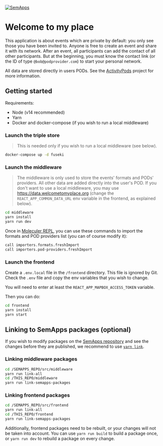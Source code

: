 [![SemApps](https://badgen.net/badge/Powered%20by/SemApps/28CDFB)](https://semapps.org)

# Welcome to my place

This application is about events which are private by default: you only see those you have been invited to. Anyone is free to create an event and share it with its network. After an event, all participants can add the contact of all other participants. But at the beginning, you must know the contact link (or the ID of type `@bob@podprovider.com`) to start your personal network.

All data are stored directly in users PODs. See the [ActivityPods](https://github.com/assemblee-virtuelle/activitypods) project for more information.

## Getting started

Requirements:
- Node (v14 recommended)
- Yarn
- Docker and docker-compose (if you wish to run a local middleware)

### Launch the triple store

> This is needed only if you wish to run a local middleware (see below).

```bash
docker-compose up -d fuseki
```

### Launch the middleware

> The middleware is only used to store the events' formats and PODs' providers. All other data are added directly into the user's POD. If you don't want to use a local middleware, you may use https://data.welcometomyplace.org (change the `REACT_APP_COMMON_DATA_URL` env variable in the frontend, as explained below).

```bash
cd middleware
yarn install
yarn run dev
```

Once in [Moleculer REPL](https://moleculer.services/docs/0.14/moleculer-repl.html), you can use these commands to import the formats and POD providers list (you can of course modify it):

```bash
call importers.formats.freshImport
call importers.pod-providers.freshImport
```

### Launch the frontend

Create a `.env.local` file in the `/frontend` directory. This file is ignored by Git. Check the `.env` file and copy the env variables that you wish to change.

You will need to enter at least the `REACT_APP_MAPBOX_ACCESS_TOKEN` variable.

Then you can do:

```bash
cd frontend
yarn install
yarn start
```

## Linking to SemApps packages (optional)

If you wish to modify packages on the [SemApps repository](https://github.com/assemblee-virtuelle/semapps) and see the changes before they are published, we recommend to use [`yarn link`](https://classic.yarnpkg.com/en/docs/cli/link/).

### Linking middleware packages

```bash
cd /SEMAPPS_REPO/src/middleware
yarn run link-all
cd /THIS_REPO/middleware
yarn run link-semapps-packages
```

### Linking frontend packages

```bash
cd /SEMAPPS_REPO/src/frontend
yarn run link-all
cd /THIS_REPO/frontend
yarn run link-semapps-packages
```

Additionally, frontend packages need to be rebuilt, or your changes will not be taken into account.
You can use `yarn run build` to build a package once, or `yarn run dev` to rebuild a package on every change.
